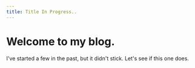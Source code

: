 ```yaml
---
title: Title In Progress..
---
```

# Welcome to my blog.
I've started a few in the past, but it didn't stick. Let's see if this one does.
